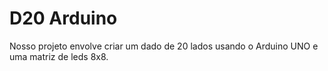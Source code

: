 # D20 Arduino

Nosso projeto envolve criar um dado de 20 lados usando o Arduino UNO e uma matriz de leds 8x8.
